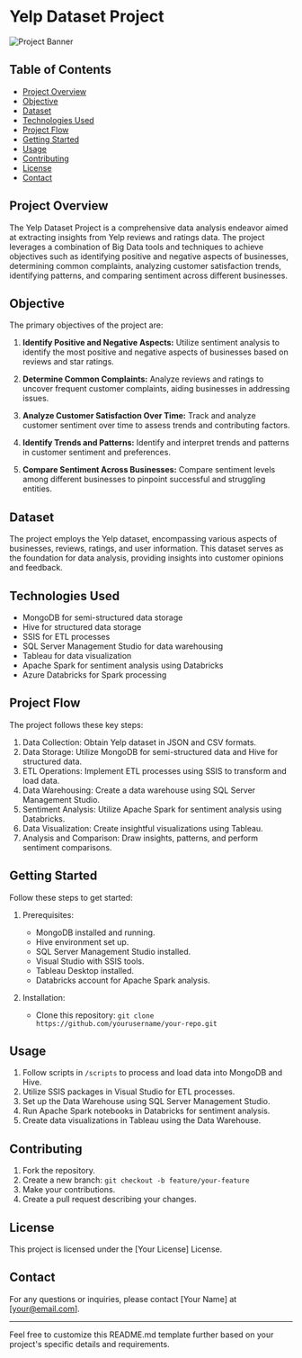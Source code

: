 # Yelp Dataset Project

![Project Banner](path-to-project-banner.png)

## Table of Contents

- [Project Overview](#project-overview)
- [Objective](#objective)
- [Dataset](#dataset)
- [Technologies Used](#technologies-used)
- [Project Flow](#project-flow)
- [Getting Started](#getting-started)
- [Usage](#usage)
- [Contributing](#contributing)
- [License](#license)
- [Contact](#contact)

## Project Overview

The Yelp Dataset Project is a comprehensive data analysis endeavor aimed at extracting insights from Yelp reviews and ratings data. The project leverages a combination of Big Data tools and techniques to achieve objectives such as identifying positive and negative aspects of businesses, determining common complaints, analyzing customer satisfaction trends, identifying patterns, and comparing sentiment across different businesses.

## Objective

The primary objectives of the project are:

1. **Identify Positive and Negative Aspects:** Utilize sentiment analysis to identify the most positive and negative aspects of businesses based on reviews and star ratings.

2. **Determine Common Complaints:** Analyze reviews and ratings to uncover frequent customer complaints, aiding businesses in addressing issues.

3. **Analyze Customer Satisfaction Over Time:** Track and analyze customer sentiment over time to assess trends and contributing factors.

4. **Identify Trends and Patterns:** Identify and interpret trends and patterns in customer sentiment and preferences.

5. **Compare Sentiment Across Businesses:** Compare sentiment levels among different businesses to pinpoint successful and struggling entities.

## Dataset

The project employs the Yelp dataset, encompassing various aspects of businesses, reviews, ratings, and user information. This dataset serves as the foundation for data analysis, providing insights into customer opinions and feedback.

## Technologies Used

- MongoDB for semi-structured data storage
- Hive for structured data storage
- SSIS for ETL processes
- SQL Server Management Studio for data warehousing
- Tableau for data visualization
- Apache Spark for sentiment analysis using Databricks
- Azure Databricks for Spark processing

## Project Flow

The project follows these key steps:

1. Data Collection: Obtain Yelp dataset in JSON and CSV formats.
2. Data Storage: Utilize MongoDB for semi-structured data and Hive for structured data.
3. ETL Operations: Implement ETL processes using SSIS to transform and load data.
4. Data Warehousing: Create a data warehouse using SQL Server Management Studio.
5. Sentiment Analysis: Utilize Apache Spark for sentiment analysis using Databricks.
6. Data Visualization: Create insightful visualizations using Tableau.
7. Analysis and Comparison: Draw insights, patterns, and perform sentiment comparisons.

## Getting Started

Follow these steps to get started:

1. Prerequisites:
   - MongoDB installed and running.
   - Hive environment set up.
   - SQL Server Management Studio installed.
   - Visual Studio with SSIS tools.
   - Tableau Desktop installed.
   - Databricks account for Apache Spark analysis.

2. Installation:
   - Clone this repository: `git clone https://github.com/yourusername/your-repo.git`

## Usage

1. Follow scripts in `/scripts` to process and load data into MongoDB and Hive.
2. Utilize SSIS packages in Visual Studio for ETL processes.
3. Set up the Data Warehouse using SQL Server Management Studio.
4. Run Apache Spark notebooks in Databricks for sentiment analysis.
5. Create data visualizations in Tableau using the Data Warehouse.

## Contributing

1. Fork the repository.
2. Create a new branch: `git checkout -b feature/your-feature`
3. Make your contributions.
4. Create a pull request describing your changes.

## License

This project is licensed under the [Your License] License.

## Contact

For any questions or inquiries, please contact [Your Name] at [your@email.com].

---
Feel free to customize this README.md template further based on your project's specific details and requirements.
